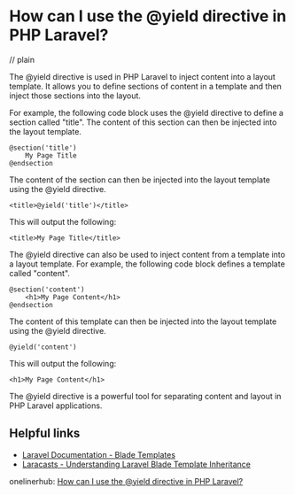 # How can I use the @yield directive in PHP Laravel?
// plain

The @yield directive is used in PHP Laravel to inject content into a layout template. It allows you to define sections of content in a template and then inject those sections into the layout.

For example, the following code block uses the @yield directive to define a section called "title". The content of this section can then be injected into the layout template.

```
@section('title')
    My Page Title
@endsection
```

The content of the section can then be injected into the layout template using the @yield directive.

```
<title>@yield('title')</title>
```

This will output the following:

```
<title>My Page Title</title>
```

The @yield directive can also be used to inject content from a template into a layout template. For example, the following code block defines a template called "content".

```
@section('content')
    <h1>My Page Content</h1>
@endsection
```

The content of this template can then be injected into the layout template using the @yield directive.

```
@yield('content')
```

This will output the following:

```
<h1>My Page Content</h1>
```

The @yield directive is a powerful tool for separating content and layout in PHP Laravel applications.

## Helpful links
- [Laravel Documentation - Blade Templates](https://laravel.com/docs/7.x/blade)
- [Laracasts - Understanding Laravel Blade Template Inheritance](https://laracasts.com/series/laravel-from-scratch-2018/episodes/12)

onelinerhub: [How can I use the @yield directive in PHP Laravel?](https://onelinerhub.com/php-laravel/how-can-i-use-the--yield-directive-in-php-laravel)